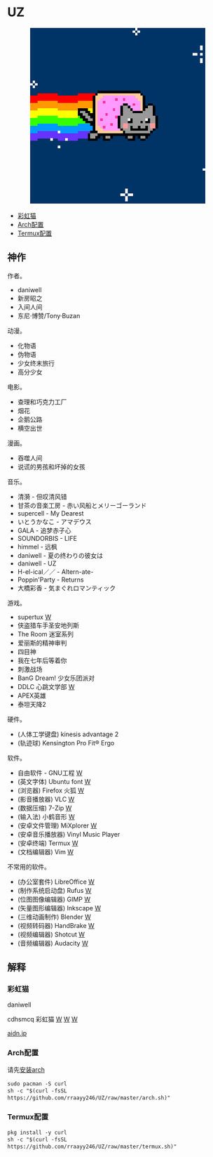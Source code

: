 # UZ


<p align="center">
  <img src="P/PopTartCat.gif" alt="Nyan Cat">
</p>

- [彩虹猫](#彩虹猫)
- [Arch配置](#Arch配置)
- [Termux配置](#Termux配置)


## 神作 ##

作者。

- daniwell
- 新房昭之
- 入间人间
- 东尼·博赞/Tony·Buzan

动漫。

- 化物语
- 伪物语
- 少女终末旅行
- 高分少女

电影。

- 查理和巧克力工厂
- 烟花
- 企鹅公路
- 横空出世

漫画。

- 吞噬人间
- 说谎的男孩和坏掉的女孩

音乐。

- 清漪 - 但叹清风错
- 甘茶の音楽工房 - 赤い风船とメリーゴーランド
- supercell - My Dearest
- いとうかなこ - アマデウス
- GALA - 追梦赤子心
- SOUNDORBIS - LIFE
- himmel - 远枫
- daniwell - 夏の终わりの彼女は
- daniwell - UZ
- H-el-ical／／ - Altern-ate-
- Poppin'Party - Returns
- 大橋彩香 - 気まぐれロマンティック

游戏。

- supertux
[W](https://www.supertux.org/)
- 侠盗猎车手圣安地列斯
- The Room 迷室系列
- 爱丽斯的精神审判
- 四目神
- 我在七年后等着你
- 刺激战场
- BanG Dream! 少女乐团派对
- DDLC 心跳文学部
[W](https://ddlc.moe/)
- APEX英雄
- 泰坦天降2

硬件。

- (人体工学键盘) kinesis advantage 2
- (轨迹球) Kensington Pro Fit® Ergo

软件。

- 自由软件 - GNU工程
[W](https://www.gnu.org/philosophy/free-sw.zh-cn.html)
- (英文字体) Ubuntu font
[W](https://design.ubuntu.com/font/)
- (浏览器) Firefox 火狐
[W](https://www.mozilla.org/zh-CN/firefox/)
- (影音播放器) VLC
[W](https://www.videolan.org/index.zh.html)
- (数据压缩) 7-Zip
[W](https://www.7-zip.org/)
- (输入法) 小鹤音形
[W](https://www.flypy.com/)
- (安卓文件管理) MiXplorer
[W](https://mixplorer.com/)
- (安卓音乐播放器) Vinyl Music Player
- (安卓终端) Termux
[W](https://termux.com/)
- (文档编辑器) Vim
[W](https://www.vim.org/)

不常用的软件。

- (办公室套件) LibreOffice
[W](https://www.libreoffice.org/)
- (制作系统启动盘) Rufus
[W](https://rufus.ie/)
- (位图图像编辑器) GIMP
[W](https://www.gimp.org/)
- (矢量图形编辑器) Inkscape
[W](https://inkscape.org/)
- (三维动画制作) Blender
[W](https://www.blender.org/)
- (视频转码器) HandBrake
[W](https://handbrake.fr/)
- (视频编辑器) Shotcut
[W](https://shotcut.org/)
- (音频编辑器) Audacity
[W](https://www.audacityteam.org/)


## 解释 ##


### 彩虹猫 ###

daniwell

cdhsmcq 彩虹猫
[W](http://www.nyan.cat/)
[W](https://www.webcitation.org/6AX4J3pMz?url=http://www.prguitarman.com/index.php?id=348)
[W](https://www.youtube.com/watch?v=QH2-TGUlwu4)

[aidn.jp](https://aidn.jp/)


### Arch配置 ###

请先[安装arch](arch.md)

```shell
sudo pacman -S curl
sh -c "$(curl -fsSL https://github.com/rraayy246/UZ/raw/master/arch.sh)"
```


### Termux配置 ###

```shell
pkg install -y curl
sh -c "$(curl -fsSL https://github.com/rraayy246/UZ/raw/master/termux.sh)"
```

